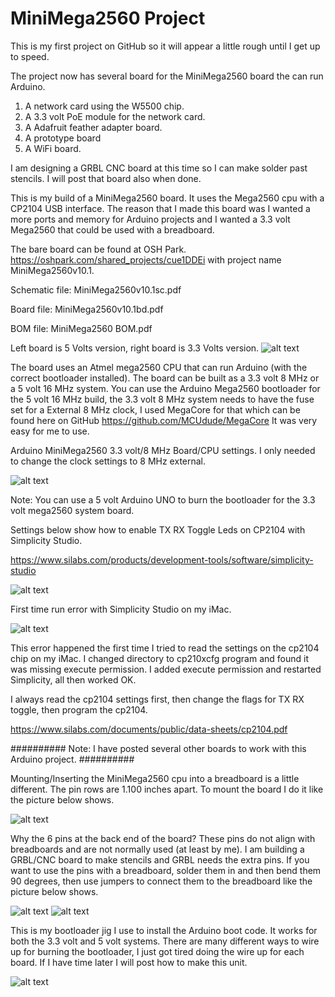 # MiniMega2560 Project

This is my first project on GitHub so it will appear a little rough until I get up to speed.

The project now has several board for the MiniMega2560 board the can run Arduino.
1. A network card using the W5500 chip.
2. A 3.3 volt PoE module for the network card.
3. A Adafruit feather adapter board.
4. A prototype board
5. A WiFi board.

I am designing a GRBL CNC board at this time so I can make solder past stencils. I will post that board also when done.

This is my build of a MiniMega2560 board. It uses the Mega2560 cpu with a CP2104 USB interface. The reason that I made this board was I wanted a more ports and memory for Arduino projects and I wanted a 3.3 volt Mega2560 that could be used with a breadboard.

The bare board can be found at OSH Park. https://oshpark.com/shared_projects/cue1DDEi with project name MiniMega2560v10.1.

Schematic file: MiniMega2560v10.1sc.pdf

Board file: MiniMega2560v10.1bd.pdf

BOM file: MiniMega2560 BOM.pdf

Left board is 5 Volts version, right board is 3.3 Volts version.
![alt text](https://github.com/Sd4Projects/MiniMega2560/blob/master/MiniMega2560both.png "MiniMega2560 Board")

The board uses an Atmel mega2560 CPU that can run Arduino (with the correct bootloader installed).
The board can be built as a 3.3 volt 8 MHz or a 5 volt 16 MHz system.
You can use the Arduino Mega2560 bootloader for the 5 volt 16 MHz build, the 3.3 volt 8 MHz system needs to have the fuse set for a External 8 MHz clock, I used MegaCore for that which can be found here on
GitHub https://github.com/MCUdude/MegaCore It was very easy for me to use.

Arduino MiniMega2560 3.3 volt/8 MHz Board/CPU settings. I only needed to change the clock settings to 8 MHz external.

![alt text](https://github.com/Sd4Projects/MiniMega2560/blob/master/MegaCore_Settings.png "MegaCore Settings")

Note: You can use a 5 volt Arduino UNO to burn the bootloader for the 3.3 volt mega2560 system board.


Settings below show how to enable TX RX Toggle Leds on CP2104 with Simplicity Studio.

https://www.silabs.com/products/development-tools/software/simplicity-studio

![alt text](https://github.com/Sd4Projects/MiniMega2560/blob/master/cp2104_enable_leds.png "CP2104 LEDs")

First time run error with Simplicity Studio on my iMac.

![alt text](https://github.com/Sd4Projects/MiniMega2560/blob/master/Simplicity_ERROR2.png "Simplicity Error")

This error happened the first time I tried to read the settings on the cp2104 chip on my iMac.
I changed directory to cp210xcfg program and found it was missing execute permission. I added execute permission and restarted Simplicity, all then worked OK.

I always read the cp2104 settings first, then change the flags for TX RX toggle, then program the cp2104.

https://www.silabs.com/documents/public/data-sheets/cp2104.pdf

##########  Note: I have posted several other boards to work with this Arduino project.  ##########

Mounting/Inserting the MiniMega2560 cpu into a breadboard is a little different. The pin rows are 1.100 inches apart. To mount the board I do it like the picture below shows.

![alt text](https://github.com/Sd4Projects/MiniMega2560/blob/master/MiniMega2560_BreadBoardMnt.jpg "MegaCore Breadboard")

Why the 6 pins at the back end of the board? These pins do not align with breadboards and are not normally used (at least by me). I am building a GRBL/CNC board to make stencils and GRBL needs the extra pins. If you want to use the pins with a breadboard, solder them in and then bend them 90 degrees, then use jumpers to connect them to the breadboard like the picture below shows.

![alt text](https://github.com/Sd4Projects/MiniMega2560/blob/master/BackPins1.jpg "MegaCore 6 pins")
![alt text](https://github.com/Sd4Projects/MiniMega2560/blob/master/BackPins2.jpg "MegaCore 6 pins")

This is my bootloader jig I use to install the Arduino boot code. It works for both the 3.3 volt and 5 volt systems. There are many different ways to wire up for burning the bootloader, I just got tired doing the wire up for each board. If I have time later I will post how to make this unit.

![alt text](https://github.com/Sd4Projects/MiniMega2560/blob/master/BootBurnerJig.jpg "Boot burner jig")
